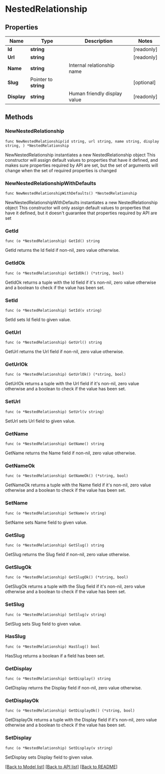 # NestedRelationship

## Properties

Name | Type | Description | Notes
------------ | ------------- | ------------- | -------------
**Id** | **string** |  | [readonly] 
**Url** | **string** |  | [readonly] 
**Name** | **string** | Internal relationship name | 
**Slug** | Pointer to **string** |  | [optional] 
**Display** | **string** | Human friendly display value | [readonly] 

## Methods

### NewNestedRelationship

`func NewNestedRelationship(id string, url string, name string, display string, ) *NestedRelationship`

NewNestedRelationship instantiates a new NestedRelationship object
This constructor will assign default values to properties that have it defined,
and makes sure properties required by API are set, but the set of arguments
will change when the set of required properties is changed

### NewNestedRelationshipWithDefaults

`func NewNestedRelationshipWithDefaults() *NestedRelationship`

NewNestedRelationshipWithDefaults instantiates a new NestedRelationship object
This constructor will only assign default values to properties that have it defined,
but it doesn't guarantee that properties required by API are set

### GetId

`func (o *NestedRelationship) GetId() string`

GetId returns the Id field if non-nil, zero value otherwise.

### GetIdOk

`func (o *NestedRelationship) GetIdOk() (*string, bool)`

GetIdOk returns a tuple with the Id field if it's non-nil, zero value otherwise
and a boolean to check if the value has been set.

### SetId

`func (o *NestedRelationship) SetId(v string)`

SetId sets Id field to given value.


### GetUrl

`func (o *NestedRelationship) GetUrl() string`

GetUrl returns the Url field if non-nil, zero value otherwise.

### GetUrlOk

`func (o *NestedRelationship) GetUrlOk() (*string, bool)`

GetUrlOk returns a tuple with the Url field if it's non-nil, zero value otherwise
and a boolean to check if the value has been set.

### SetUrl

`func (o *NestedRelationship) SetUrl(v string)`

SetUrl sets Url field to given value.


### GetName

`func (o *NestedRelationship) GetName() string`

GetName returns the Name field if non-nil, zero value otherwise.

### GetNameOk

`func (o *NestedRelationship) GetNameOk() (*string, bool)`

GetNameOk returns a tuple with the Name field if it's non-nil, zero value otherwise
and a boolean to check if the value has been set.

### SetName

`func (o *NestedRelationship) SetName(v string)`

SetName sets Name field to given value.


### GetSlug

`func (o *NestedRelationship) GetSlug() string`

GetSlug returns the Slug field if non-nil, zero value otherwise.

### GetSlugOk

`func (o *NestedRelationship) GetSlugOk() (*string, bool)`

GetSlugOk returns a tuple with the Slug field if it's non-nil, zero value otherwise
and a boolean to check if the value has been set.

### SetSlug

`func (o *NestedRelationship) SetSlug(v string)`

SetSlug sets Slug field to given value.

### HasSlug

`func (o *NestedRelationship) HasSlug() bool`

HasSlug returns a boolean if a field has been set.

### GetDisplay

`func (o *NestedRelationship) GetDisplay() string`

GetDisplay returns the Display field if non-nil, zero value otherwise.

### GetDisplayOk

`func (o *NestedRelationship) GetDisplayOk() (*string, bool)`

GetDisplayOk returns a tuple with the Display field if it's non-nil, zero value otherwise
and a boolean to check if the value has been set.

### SetDisplay

`func (o *NestedRelationship) SetDisplay(v string)`

SetDisplay sets Display field to given value.



[[Back to Model list]](../README.md#documentation-for-models) [[Back to API list]](../README.md#documentation-for-api-endpoints) [[Back to README]](../README.md)


